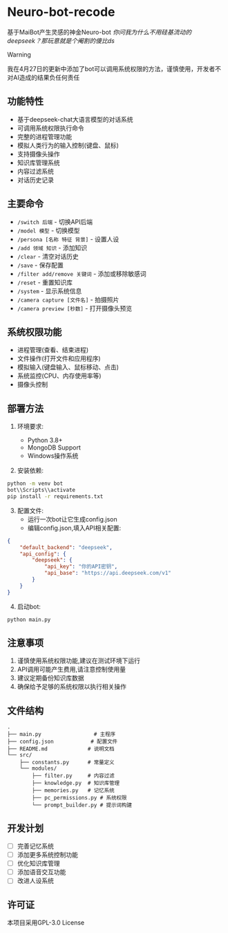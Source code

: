 # Neuro-bot-recode
基于MaiBot产生灵感的神金Neuro-bot
*你问我为什么不用硅基流动的deepseek？那玩意就是个阉割的傻比ds*

> [!WARNING]
> 我在4月27日的更新中添加了bot可以调用系统权限的方法，谨慎使用，开发者不对AI造成的结果负任何责任

## 功能特性

- 基于deepseek-chat大语言模型的对话系统
- 可调用系统权限执行命令
- 完整的进程管理功能
- 模拟人类行为的输入控制(键盘、鼠标)
- 支持摄像头操作
- 知识库管理系统
- 内容过滤系统
- 对话历史记录

## 主要命令

- `/switch 后端` - 切换API后端
- `/model 模型` - 切换模型
- `/persona [名称 特征 背景]` - 设置人设
- `/add 领域 知识` - 添加知识
- `/clear` - 清空对话历史
- `/save` - 保存配置
- `/filter add/remove 关键词` - 添加或移除敏感词
- `/reset` - 重置知识库
- `/system` - 显示系统信息
- `/camera capture [文件名]` - 拍摄照片
- `/camera preview [秒数]` - 打开摄像头预览

## 系统权限功能

- 进程管理(查看、结束进程)
- 文件操作(打开文件和应用程序)
- 模拟输入(键盘输入、鼠标移动、点击)
- 系统监控(CPU、内存使用率等)
- 摄像头控制

## 部署方法

1. 环境要求:
   - Python 3.8+
   - MongoDB Support
   - Windows操作系统

2. 安装依赖:
```bash
python -m venv bot
bot\\Scripts\\activate
pip install -r requirements.txt
```

3. 配置文件:
   - 运行一次bot让它生成config.json
   - 编辑config.json,填入API相关配置:
```json
{
    "default_backend": "deepseek",
    "api_config": {
        "deepseek": {
            "api_key": "你的API密钥",
            "api_base": "https://api.deepseek.com/v1"
        }
    }
}
```

4. 启动bot:
```bash
python main.py
```

## 注意事项

1. 谨慎使用系统权限功能,建议在测试环境下运行
2. API调用可能产生费用,请注意控制使用量
3. 建议定期备份知识库数据
4. 确保给予足够的系统权限以执行相关操作

## 文件结构

```
.
├── main.py                 # 主程序
├── config.json            # 配置文件
├── README.md             # 说明文档
└── src/
    ├── constants.py      # 常量定义
    └── modules/
        ├── filter.py     # 内容过滤
        ├── knowledge.py  # 知识库管理
        ├── memories.py   # 记忆系统
        ├── pc_permissions.py # 系统权限
        └── prompt_builder.py # 提示词构建
```

## 开发计划

- [ ] 完善记忆系统
- [ ] 添加更多系统控制功能
- [ ] 优化知识库管理
- [ ] 添加语音交互功能
- [ ] 改进人设系统

## 许可证

本项目采用GPL-3.0 License
